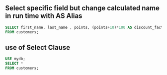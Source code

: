 ## Select specific field  but change calculated name in run time with AS Alias

 ```sql
 SELECT first_name, last_name , points, (points+10)*100 AS discount_factor  
 FROM customers;
 ```
## use of Select Clause

 ```sql
 USE mydb; 
 SELECT * 
 FROM customers;
 ``` 

 

